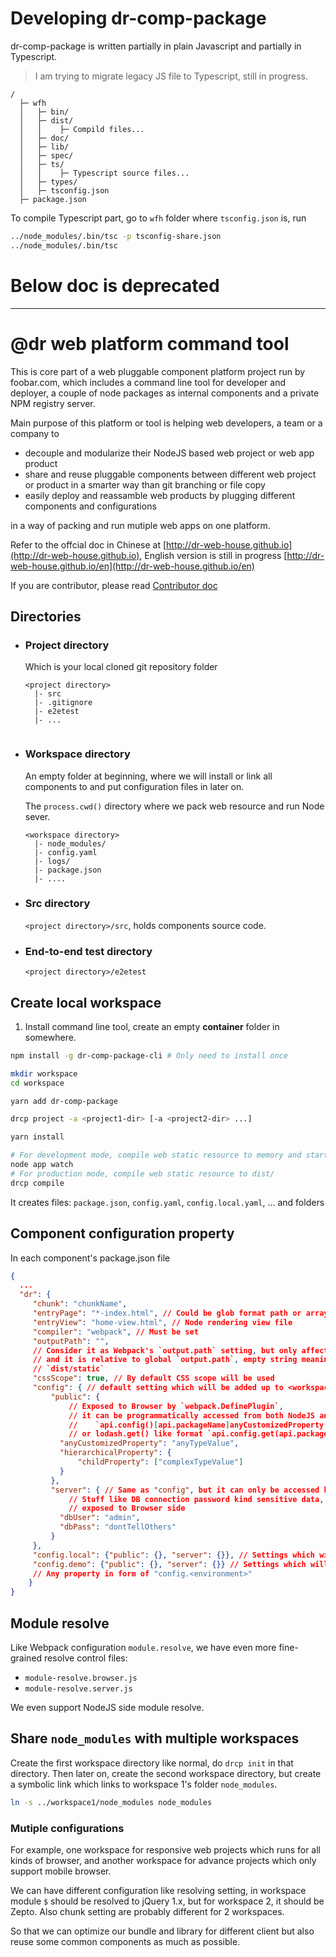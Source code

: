 # Developing dr-comp-package

dr-comp-package is written partially in plain Javascript and partially in Typescript.
 > I am trying to migrate legacy JS file to Typescript, still in progress.
```
/
  ├─ wfh
  │   ├─ bin/
  │   ├─ dist/
  │   │    ├─ Compild files...
  │   ├─ doc/
  │   ├─ lib/
  │   ├─ spec/
  │   ├─ ts/
  │   │    ├─ Typescript source files...
  │   ├─ types/
  │   ├─ tsconfig.json
  ├─ package.json
```
To compile Typescript part, go to `wfh` folder where `tsconfig.json` is, run 
```bash
../node_modules/.bin/tsc -p tsconfig-share.json
../node_modules/.bin/tsc
```
# Below doc is deprecated
--------------------

# @dr web platform command tool

This is core part of a web pluggable component platform project run by foobar.com, which includes a command line tool for developer and deployer, a couple of node packages as internal components and a private NPM registry server.

Main purpose of this platform or tool is helping web developers, a team or a company to
- decouple and modularize their NodeJS based web project or web app product
- share and reuse pluggable components between different web project or product in a smarter way than git branching or file copy
- easily deploy and reassamble web products by plugging different components and configurations

in a way of packing and run mutiple web apps on one platform.

Refer to the offcial doc in Chinese at [http://dr-web-house.github.io](http://dr-web-house.github.io), English version is still in progress [http://dr-web-house.github.io/en](http://dr-web-house.github.io/en)


If you are contributor, please read [Contributor doc](http://dr-web-house.github.io/#/doc/drcp-developer.md)

## Directories

- ### Project directory
  Which is your local cloned git repository folder 
  ```
  <project directory>
    |- src
    |- .gitignore
    |- e2etest
    |- ...
    
  ```

- ### Workspace directory
  An empty folder at beginning, where we will install or link all components to and put configuration files in later on.

  The `process.cwd()` directory where we pack web resource and run Node sever.
  ```
  <workspace directory>
    |- node_modules/
    |- config.yaml
    |- logs/
    |- package.json
    |- ....
  ```

- ### Src directory
  `<project directory>/src`, holds components source code.

- ### End-to-end test directory
  `<project directory>/e2etest`

## Create local workspace

1. Install command line tool, create an empty **container** folder in somewhere.

  ```bash
  npm install -g dr-comp-package-cli # Only need to install once

  mkdir workspace
  cd workspace

  yarn add dr-comp-package

  drcp project -a <project1-dir> [-a <project2-dir> ...]

  yarn install

  # For development mode, compile web static resource to memory and start node web server
  node app watch
  # For production mode, compile web static resource to dist/
  drcp compile
  ```
  It creates files: `package.json`, `config.yaml`, `config.local.yaml`, ...
  and folders

 ## Component configuration property
 In each component's package.json file
 ```json
 {
   ...
   "dr": {
      "chunk": "chunkName",
      "entryPage": "*-index.html", // Could be glob format path or array like ["index.html", "other.html"]
      "entryView": "home-view.html", // Node rendering view file
      "compiler": "webpack", // Must be set
      "outputPath": "",
      // Consider it as Webpack's `output.path` setting, but only affects entry page path,
      // and it is relative to global `output.path`, empty string meaning it is output to root directory of
      // `dist/static`
      "cssScope": true, // By default CSS scope will be used
      "config": { // default setting which will be added up to <workspace>/config.yaml
          "public": {
              // Exposed to Browser by `webpack.DefinePlugin`,
              // it can be programmatically accessed from both NodeJS and Browser side API:
              //    `api.config()[api.packageName]anyCustomizedProperty' and `api.config()[api.packageName].hierarchicalProperty.childProperty`
              // or lodash.get() like format `api.config.get(api.packageName + '.hierarchicalProperty.childProperty', 'defaultValue')
            "anyCustomizedProperty": "anyTypeValue",
            "hierarchicalProperty": {
                "childProperty": ["complexTypeValue"]
            }
          },
          "server": { // Same as "config", but it can only be accessed by NodeJS program, not Browser side program,
              // Stuff like DB connection password kind sensitive data, you would not want them to be
              // exposed to Browser side
            "dbUser": "admin",
            "dbPass": "dontTellOthers"
          }
      },
      "config.local": {"public": {}, "server": {}}, // Settings which will be added up to <workspace>/config.local.yaml
      "config.demo": {"public": {}, "server": {}} // Settings which will be added up to <workspace>/config.demo.yaml
      // Any property in form of "config.<environment>"
     }
 }

 ```

 ## Module resolve
 Like Webpack configuration `module.resolve`, we have even more fine-grained resolve control files:
 - `module-resolve.browser.js`
 - `module-resolve.server.js`
 
 We even support NodeJS side module resolve.


## Share `node_modules` with multiple workspaces

Create the first workspace directory like normal, do `drcp init` in that directory. Then later on, create the second workspace directory, but create a symbolic link which links to workspace 1's folder `node_modules`.
```bash
ln -s ../workspace1/node_modules node_modules
``` 

### Mutiple configurations
For example, one workspace for responsive web projects which runs for all kinds of browser, and another workspace for advance projects which only support mobile browser. 

We can have different configuration like resolving setting, in workspace module `$` should be resolved to jQuery 1.x, but for workspace 2, it should be Zepto. Also chunk setting are probably different for 2 workspaces.

So that we can optimize our bundle and library for different client but also reuse some common components as much as possible.



